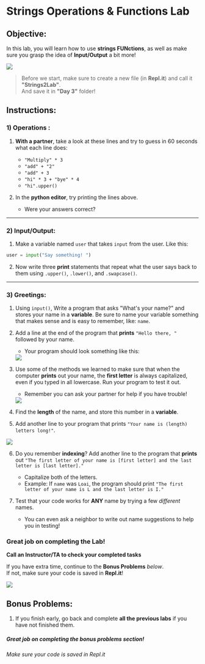 # Strings Operations & Functions Lab

## Objective: 
In this lab, you will learn how to use **strings FUNctions**, as well as make sure you grasp the idea of **Input/Output** a bit more!


<img src='https://img.buzzfeed.com/buzzfeed-static/static/2015-02/6/11/enhanced/webdr12/anigif_enhanced-21489-1423241457-4.gif'>




> Before we start, make sure to create a new file (in **Repl.it**) and call it **"Strings2Lab"**.  
> And save it in **"Day 3"** folder!

## Instructions:

### 1) Operations : 
1. **With a partner**, take a look at these lines and try to guess in 60 seconds what each line does:
    - `"Multiply" * 3`
    - `"add" + "2"`
    - `"add" + 3`
    - `"hi" * 3 + "bye" * 4`
    - `"hi".upper()`
    
2. In the **python editor**, try printing the lines above.
    - Were your answers correct?

---
### 2) Input/Output: 
1. Make a variable named `user` that takes `input` from the user. Like this:
```python
user = input("Say something! ")
```
    
2. Now write three **print** statements that repeat what the user says back to them using `.upper()`, `.lower()`, and `.swapcase()`.


---
### 3) Greetings: 

1. Using `input()`, Write a program that asks "What's your name?" and stores your name in a **variable**. Be sure to name your variable something that makes sense and is easy to remember, like: `name`.

2. Add a line at the end of the program that **prints** `"Hello there, "` followed by your name. 
    - Your program should look something like this:
    <img src='https://lh5.googleusercontent.com/7kHgPKL6_DvyZ-3O1y9d63sfDDfq3WOwR7HKYuJM8rd8suSGbwtDoHPWx2s6r5FfsPu1ejcmupL-HdH62SqzUM__vbR8DF4l_prrG_xUON4HYmLri1HByxtcfiinkcDoHCtNb_c'>

3. Use some of the methods we learned to make sure that when the computer **prints** out your name, the **first letter** is always capitalized, even if you typed in all lowercase. Run your program to test it out. 
    - Remember you can ask your partner for help if you have trouble!
    <img src='https://lh6.googleusercontent.com/7xkNnoGfVB0ZZGB7R0MCy1rs6T5Us53WXCMA71y49vgqAR07SegdJ-fwh9Xldee-Bb-FNC5aPB9HHFrlgjYvPwJWFCjRTVn1P2Fj7fpGmT-Bojul3nHZpBB51RUIavZzX2HZ_Zs'>
    
4. Find the **length** of the name, and store this number in a **variable**. 

5. Add another line to your program that prints `"Your name is (length) letters long!"`.
<img src='https://lh3.googleusercontent.com/TCFUn_GYV-A1t4qJMb9rZc7r9xjZAV0Kw_gcP_gqSepiPdza5ppdo5W-ZfsVkK7Cn7gCOBrQ53exqWYs_Ej5jMZ_bvJ5NuxbeaGllS8u4y_gDiAbbCl7NDt9bLR7nJ0bc8jpnJo'>

6. Do you remember **indexing**? Add another line to the program that **prints** out `"The first letter of your name is [first letter] and the last letter is [last letter]."` 
    - Capitalize both of the letters.
    - Example: If `name` was `Loai`, the program should print `"The first letter of your name is L and the last letter is I."`


7. Test that your code works for **ANY** name by trying a few *different* names.
    - You can even ask a neighbor to write out name suggestions to help you in testing!  

  
  

  
### Great job on completing the Lab!
**Call an Instructor/TA to check your completed tasks**
 

If you have extra time, continue to the **Bonus Problems** *below*.  
If not, make sure your code is saved in **Repl.it**!


 [![](https://media1.giphy.com/media/fCU3cWbXgU79KBuEO7/giphy.gif)]()





## Bonus Problems:

1. If you finish early, go back and complete **all the previous labs** if you have not finished them.




##### Great job on completing the bonus problems section!  
###### Make sure your code is saved in Repl.it
